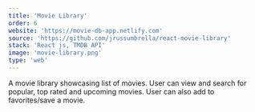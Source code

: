 ```yaml
---
title: 'Movie Library'
order: 6
website: 'https://movie-db-app.netlify.com'
source: 'https://github.com/jrussumbrella/react-movie-library'
stack: 'React js, TMDB API'
image: 'movie-library.png'
type: 'web'
---
```


A movie library showcasing list of movies. User can view and search for popular, top rated and upcoming movies. User can also add to favorites/save a movie.
